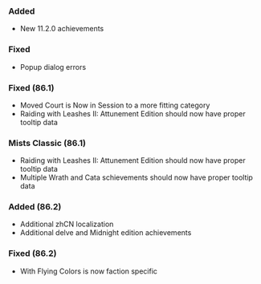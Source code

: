 ### Added
- New 11.2.0 achievements

### Fixed
- Popup dialog errors

### Fixed (86.1)
- Moved Court is Now in Session to a more fitting category
- Raiding with Leashes II: Attunement Edition should now have proper tooltip data

### Mists Classic (86.1)
- Raiding with Leashes II: Attunement Edition should now have proper tooltip data
- Multiple Wrath and Cata schievements should now have proper tooltip data

### Added (86.2)
- Additional zhCN localization
- Additional delve and Midnight edition achievements

### Fixed (86.2)
- With Flying Colors is now faction specific